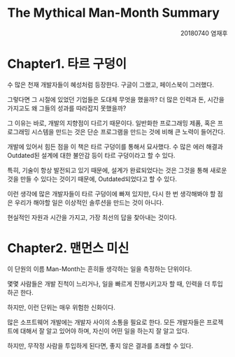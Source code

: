 # The Mythical Man-Month Summary
<div style="text-align: right">20180740 염재후</div>

# Chapter1. 타르 구덩이
수 많은 천재 개발자들이 혜성처럼 등장한다. 구글이 그랬고, 페이스북이 그러했다. 

그렇다면 그 시절에 있었던 기업들은 도대체 무엇을 했을까? 더 많은 인력과 돈, 시간을 가지고도 왜 그들의 성과를 따라잡지 못했을까?

그 이유는 바로, 개발의 지향점이 다르기 때문이다. 일반화한 프로그래밍 제품, 혹은 프로그래밍 시스템을 만드는 것은 단순 프로그램을 만드는 것에 비해 큰 노력이 들어간다.

개발에 있어서 힘든 점을 이 책은 타르 구덩이를 통해서 묘사했다. 수 많은 에러 해결과 Outdated된 설계에 대한 불안감 등이 타르 구덩이라고 할 수 있다.

특히, 기술이 항상 발전되고 있기 때문에, 설계가 완료되었다는 것은 그것을 통해 새로운 것을 만들 수 있다는 것이기 때문에, Outdated되었다고 할 수 있다.

이런 생각에 많은 개발자들이 타르 구덩이에 빠져 있지만, 다시 한 번 생각해봐야 할 점은 우리가 해야할 일은 이상적인 솔루션을 만드는 것이 아니다.

현실적인 자원과 시간을 가지고, 가장 최선의 답을 찾아내는 것이다.

# Chapter2. 맨먼스 미신

이 단원의 이름 Man-Month는 흔히들 생각하는 일을 측정하는 단위이다.

몇몇 사람들은 개발 진척이 느리거나, 일을 빠르게 진행시키고자 할 때, 인력을 더 투입하곤 한다.

하지만, 이런 단위는 매우 위험한 신화이다.

많은 소프트웨어 개발에는 개발자 사이의 소통을 필요로 한다. 모든 개발자들은 프로젝트에 대해서 잘 알고 있어야 하며, 자신이 어떤 일을 하는지 잘 알고 있다.

하지만, 무작정 사람을 투입하게 된다면, 좋지 않은 결과를 초래할 수 있다.

